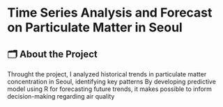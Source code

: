 # Time Series Analysis and Forecast on Particulate Matter in Seoul


## :card_index_dividers: About the Project

Throught the project, I analyzed historical trends in particulate matter concentration in Seoul, identifying key patterns
By developing predictive model using R for forecasting future trends, it makes possible to inform decision-making regarding air quality
